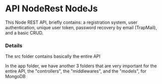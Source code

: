 # API NodeRest NodeJs

This Node REST API, briefly contains: a registration system, user authentication, unique user token, password recovery by email (TrapMail), and a basic CRUD.  

### Details

The src folder contains basically the entire API  

In the app folder, we have another 3 folders that are very important for the entire API, the "controllers", the "middlewares", and the "models", for MongoDB